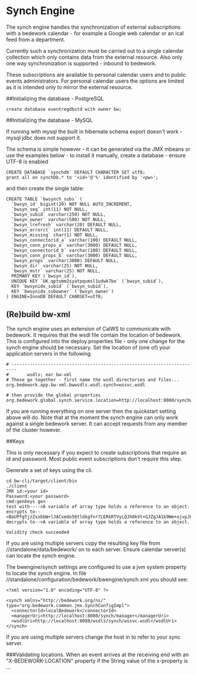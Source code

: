 # Synch Engine
The synch engine handles the synchronization of external subscriptions with a bedework calendar - for example a Google web calendar or an ical feed from a department.

Currently such a synchronization must be carried out to a single calendar collection which only contains data from the external resource. Also only one way synchronization is supported - inbound to bedework.

These subscriptions are available to personal calendar users and to public events administrators. For personal calendar users the options are limited as it is intended only to mirror the external resource.

##Initializing the database - PostgreSQL

```
create database eventregdbstd with owner bw;
```

##Initializing the database - MySQL

If running with mysql the built in hibernate schema export doesn't work - mysql jdbc does not support it.

The schema is simple however - it can be generated via the JMX mbeans or use the examples below - to install it manually, create a database - ensure UTF-8 is enabled

```
CREATE DATABASE `synchdb` DEFAULT CHARACTER SET utf8;
grant all on synchDb.* to '<id>'@'%' identified by '<pw>'; 

```
and then create the single table:


```
CREATE TABLE `bwsynch_subs` (
  `bwsyn_id` bigint(20) NOT NULL AUTO_INCREMENT,
  `bwsyn_seq` int(11) NOT NULL,
  `bwsyn_subid` varchar(250) NOT NULL,
  `bwsyn_owner` varchar(500) NOT NULL,
  `bwsyn_lrefresh` varchar(20) DEFAULT NULL,
  `bwsyn_errorct` int(11) DEFAULT NULL,
  `bwsyn_missing` char(1) NOT NULL,
  `bwsyn_connectorid_a` varchar(100) DEFAULT NULL,
  `bwsyn_conn_props_a` varchar(3000) DEFAULT NULL,
  `bwsyn_connectorid_b` varchar(100) DEFAULT NULL,
  `bwsyn_conn_props_b` varchar(3000) DEFAULT NULL,
  `bwsyn_props` varchar(3000) DEFAULT NULL,
  `bwsyn_dir` varchar(25) NOT NULL,
  `bwsyn_mstr` varchar(25) NOT NULL,
  PRIMARY KEY (`bwsyn_id`),
  UNIQUE KEY `UK_qptomm2syatpqumsl1udwk7be` (`bwsyn_subid`),
  KEY `bwsynidx_subid` (`bwsyn_subid`),
  KEY `bwsynidx_subowner` (`bwsyn_owner`)
) ENGINE=InnoDB DEFAULT CHARSET=utf8;

```

## (Re)build bw-xml

The synch engine uses an extension of CalWS to communicate with bedework. It requires that the wsdl file contain the location of bedework. This is configured into the deploy.properties file - only one change for the synch engine should be necessary. Set the location of (one of) your application servers in the following.


```
# ------------------------------------------------------------------------
#       wsdls; ear bw-xml
# These go together - first name the wsdl directories and files...
org.bedework.app.bw-xml.bwwsdls.wsdl.synch=wssvc.wsdl

# then provide the global properties
org.bedework.global.synch.service.location=http://localhost:8080/synchws/ 

```

If you are running everything on one server then the quickstart setting above will do. Note that at the moment the synch engine can only work against a single bedework server. It can accept requests from any member of the cluster however.

##Keys

This is only necessary if you expect to create subscriptions that require an id and password. Most public event subscriptions don't require this step.

Generate a set of keys using the cli.


```
cd bw-cli/target/client/bin
./client
JMX id:<your id>
Password:<your password>
cmd:genkeys gen
test with---->A variable of array type holds a reference to an object. 
encrypts to-->BaUPfgTjzZxxbbW+lJACxmdo56tldkgfnr7LERkRTVyLQJh0kVt+GJZgJA1k9Wm+ojvpJCYFl34ybTy0vX2PM8Tu0+UsMKeV3HDi24NW6cH+C+QQ6XATLtskiBPhUQufpHBIKCke08PNh24xCoIk9+hllLgQQNCgVB1JQnQA0ak=
decrypts to-->A variable of array type holds a reference to an object. 

Validity check succeeded

```

If you are using multiple servers copy the resulting key file from <quickstart>/<wildfly>/standalone/data/bedework/ on to each server.
Ensure calendar server(s) can locate the synch engine.

The bwengine/synch settings are configured to use a jvm system property to locate the synch engine. In file <quickstart>/<wildfly>/standalone/configuration/bedework/bwengine/synch.xml you should see:


```
<?xml version="1.0" encoding="UTF-8" ?>

<synch xmlns="http://bedework.org/ns/" type="org.bedework.common.jmx.SynchConfigImpl">
  <connectorId>localBedework</connectorId>
  <managerUri>http://localhost:8080/synch/manager</managerUri>
  <wsdlUri>http://localhost:8080/wsdls/synch/wssvc.wsdl</wsdlUri>
</synch>

```
If you are using multiple servers change the host in <managerUri> to refer to your sync server.

###Validating locations.
When an event arrives at the receiving end with an "X-BEDEWORK-LOCATION" property if the String value of the x-property is ...